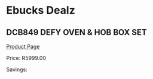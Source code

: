 
# Ebucks Dealz
## DCB849 DEFY OVEN & HOB BOX SET
[Product Page](https://www.ebucks.com/web/shop/productSelected.do?prodId=1232928429&catId=704989856)

Price: R5999.00

Savings: 


	